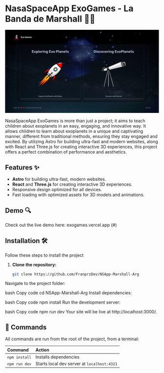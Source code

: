 # NasaSpaceApp ExoGames - La Banda de Marshall 🎨🚀

![Preview](./public/assets/preview.png)


NasaSpaceApp ExoGames is more than just a project; it aims to teach children about exoplanets in an easy, engaging, and innovative way. 
It allows children to learn about exoplanets in a unique and captivating manner, different from traditional methods, ensuring they stay engaged and excited.
By utilizing Astro for building ultra-fast and modern websites, along with React and Three.js for creating interactive 3D experiences, this project offers a perfect combination of performance and aesthetics. 

## Features ✨

- **Astro** for building ultra-fast, modern websites.
- **React** and **Three.js** for creating interactive 3D experiences.
- Responsive design optimized for all devices.
- Fast loading with optimized assets for 3D models and animations.

## Demo 🔍

Check out the live demo here: exogames.vercel.app (#)

## Installation 🛠️

Follow these steps to install the project

1. **Clone the repository:**

   ```bash
   git clone https://github.com/FranprzDev/NSApp-Marshall-Arg

Navigate to the project folder:

bash
Copy code
cd NSApp-Marshall-Arg
Install dependencies:

bash
Copy code
npm install
Run the development server:

bash
Copy code
npm run dev
Your site will be live at http://localhost:3000/.

## 🧞 Commands

All commands are run from the root of the project, from a terminal:

| Command                   | Action                                           |
| :------------------------ | :----------------------------------------------- |
| `npm install`             | Installs dependencies                            |
| `npm run dev`             | Starts local dev server at `localhost:4321`      |